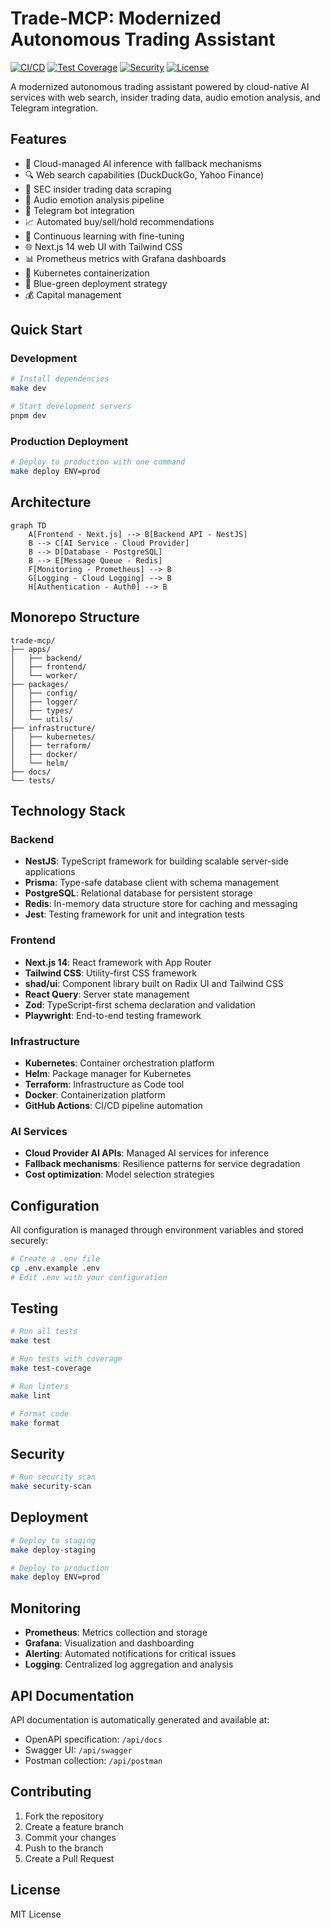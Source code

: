 # Trade-MCP: Modernized Autonomous Trading Assistant

[![CI/CD](https://github.com/example/trade-mcp/actions/workflows/ci.yml/badge.svg)](https://github.com/example/trade-mcp/actions/workflows/ci.yml)
[![Test Coverage](https://codecov.io/gh/example/trade-mcp/branch/main/graph/badge.svg)](https://codecov.io/gh/example/trade-mcp)
[![Security](https://github.com/example/trade-mcp/actions/workflows/security.yml/badge.svg)](https://github.com/example/trade-mcp/actions/workflows/security.yml)
[![License](https://img.shields.io/badge/license-MIT-blue.svg)](LICENSE)

A modernized autonomous trading assistant powered by cloud-native AI services with web search, insider trading data, audio emotion analysis, and Telegram integration.

## Features

- 🤖 Cloud-managed AI inference with fallback mechanisms
- 🔍 Web search capabilities (DuckDuckGo, Yahoo Finance)
- 💼 SEC insider trading data scraping
- 🎵 Audio emotion analysis pipeline
- 📱 Telegram bot integration
- 📈 Automated buy/sell/hold recommendations
- 🧠 Continuous learning with fine-tuning
- 🌐 Next.js 14 web UI with Tailwind CSS
- 📊 Prometheus metrics with Grafana dashboards
- 🐳 Kubernetes containerization
- 🔄 Blue-green deployment strategy
- 💰 Capital management

## Quick Start

### Development

```bash
# Install dependencies
make dev

# Start development servers
pnpm dev
```

### Production Deployment

```bash
# Deploy to production with one command
make deploy ENV=prod
```

## Architecture

```mermaid
graph TD
    A[Frontend - Next.js] --> B[Backend API - NestJS]
    B --> C[AI Service - Cloud Provider]
    B --> D[Database - PostgreSQL]
    B --> E[Message Queue - Redis]
    F[Monitoring - Prometheus] --> B
    G[Logging - Cloud Logging] --> B
    H[Authentication - Auth0] --> B
```

## Monorepo Structure

```
trade-mcp/
├── apps/
│   ├── backend/
│   ├── frontend/
│   └── worker/
├── packages/
│   ├── config/
│   ├── logger/
│   ├── types/
│   └── utils/
├── infrastructure/
│   ├── kubernetes/
│   ├── terraform/
│   ├── docker/
│   └── helm/
├── docs/
└── tests/
```

## Technology Stack

### Backend
- **NestJS**: TypeScript framework for building scalable server-side applications
- **Prisma**: Type-safe database client with schema management
- **PostgreSQL**: Relational database for persistent storage
- **Redis**: In-memory data structure store for caching and messaging
- **Jest**: Testing framework for unit and integration tests

### Frontend
- **Next.js 14**: React framework with App Router
- **Tailwind CSS**: Utility-first CSS framework
- **shad/ui**: Component library built on Radix UI and Tailwind CSS
- **React Query**: Server state management
- **Zod**: TypeScript-first schema declaration and validation
- **Playwright**: End-to-end testing framework

### Infrastructure
- **Kubernetes**: Container orchestration platform
- **Helm**: Package manager for Kubernetes
- **Terraform**: Infrastructure as Code tool
- **Docker**: Containerization platform
- **GitHub Actions**: CI/CD pipeline automation

### AI Services
- **Cloud Provider AI APIs**: Managed AI services for inference
- **Fallback mechanisms**: Resilience patterns for service degradation
- **Cost optimization**: Model selection strategies

## Configuration

All configuration is managed through environment variables and stored securely:

```bash
# Create a .env file
cp .env.example .env
# Edit .env with your configuration
```

## Testing

```bash
# Run all tests
make test

# Run tests with coverage
make test-coverage

# Run linters
make lint

# Format code
make format
```

## Security

```bash
# Run security scan
make security-scan
```

## Deployment

```bash
# Deploy to staging
make deploy-staging

# Deploy to production
make deploy ENV=prod
```

## Monitoring

- **Prometheus**: Metrics collection and storage
- **Grafana**: Visualization and dashboarding
- **Alerting**: Automated notifications for critical issues
- **Logging**: Centralized log aggregation and analysis

## API Documentation

API documentation is automatically generated and available at:
- OpenAPI specification: `/api/docs`
- Swagger UI: `/api/swagger`
- Postman collection: `/api/postman`

## Contributing

1. Fork the repository
2. Create a feature branch
3. Commit your changes
4. Push to the branch
5. Create a Pull Request

## License

MIT License